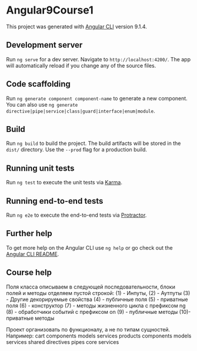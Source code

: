 # Angular9Course1

This project was generated with [Angular CLI](https://github.com/angular/angular-cli) version 9.1.4.

## Development server

Run `ng serve` for a dev server. Navigate to `http://localhost:4200/`. The app will automatically reload if you change any of the source files.

## Code scaffolding

Run `ng generate component component-name` to generate a new component. You can also use `ng generate directive|pipe|service|class|guard|interface|enum|module`.

## Build

Run `ng build` to build the project. The build artifacts will be stored in the `dist/` directory. Use the `--prod` flag for a production build.

## Running unit tests

Run `ng test` to execute the unit tests via [Karma](https://karma-runner.github.io).

## Running end-to-end tests

Run `ng e2e` to execute the end-to-end tests via [Protractor](http://www.protractortest.org/).

## Further help

To get more help on the Angular CLI use `ng help` or go check out the [Angular CLI README](https://github.com/angular/angular-cli/blob/master/README.md).

## Course help
Поля класса описываем в следующей последовательности, блоки полей и методы отделяем
пустой строкой:
(1) - Инпуты,
(2) - Аутпуты
(3) - Другие декорируемые свойства
(4) - публичные поля
(5) - приватные поля
(6) - конструктор
(7) - методы жизненного цикла с префиксом ng
(8) - обработчики событий с префиксом on
(9) - публичные методы
(10)- приватные методы

Проект организовать по функционалу, а не по типам сущностей.
Например:
 cart
    components
    models
    services
 products
    components
    models
    services
 shared
    directives
    pipes
 core
    services
